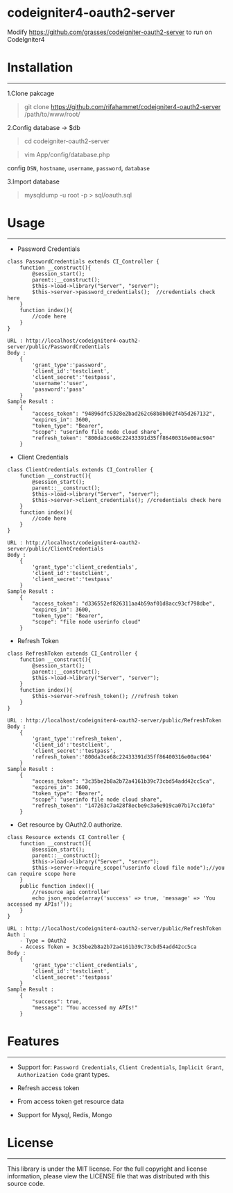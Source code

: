 # codeigniter4-oauth2-server
Modify https://github.com/grasses/codeigniter-oauth2-server to run on CodeIgniter4

# Installation

----------------

1.Clone pakcage

> git clone https://github.com/rifahammet/codeigniter4-oauth2-server /path/to/www/root/

2.Config database -> $db

> cd codeigniter-oauth2-server

> vim App/config/database.php

config `DSN`, `hostname`, `username`, `password`, `database`

3.Import database

> mysqldump -u root -p > sql/oauth.sql


# Usage

----------------

* Password Credentials

```
class PasswordCredentials extends CI_Controller {
    function __construct(){
        @session_start();
        parent::__construct();
        $this->load->library("Server", "server");
        $this->server->password_credentials();	//credentials check here
    }
    function index(){
        //code here
    }
}
```

```
URL : http://localhost/codeigniter4-oauth2-server/public/PasswordCredentials
Body :
    {
        'grant_type':'password',
        'client_id':'testclient',
        'client_secret':'testpass',
        'username':'user',
        'password':'pass'
    }
Sample Result :                  
    {
        "access_token": "94896dfc5328e2bad262c68b8b002f4b5d267132",
        "expires_in": 3600,
        "token_type": "Bearer",
        "scope": "userinfo file node cloud share",
        "refresh_token": "800da3ce68c22433391d35ff86400316e00ac904"
    }
```

* Client Credentials

```
class ClientCredentials extends CI_Controller {
    function __construct(){
        @session_start();
        parent::__construct();
        $this->load->library("Server", "server");
        $this->server->client_credentials(); //credentials check here
    }    
    function index(){
    	//code here
    }
}
```

```
URL : http://localhost/codeigniter4-oauth2-server/public/ClientCredentials
Body :
    {
        'grant_type':'client_credentials',
        'client_id':'testclient',
        'client_secret':'testpass'
    }
Sample Result :
    {
        "access_token": "d336552ef826311aa4b59af01d8acc93cf798dbe",
        "expires_in": 3600,
        "token_type": "Bearer",
        "scope": "file node userinfo cloud"
    }
```

* Refresh Token

```    
class RefreshToken extends CI_Controller {
    function __construct(){
        @session_start();
        parent::__construct();
        $this->load->library("Server", "server");
    }    
    function index(){
        $this->server->refresh_token(); //refresh token
    }
}
```

```
URL : http://localhost/codeigniter4-oauth2-server/public/RefreshToken
Body :
    {
        'grant_type':'refresh_token',
        'client_id':'testclient',
        'client_secret':'testpass',
        'refresh_token':'800da3ce68c22433391d35ff86400316e00ac904'
    }
Sample Result :
    {
        "access_token": "3c35be2b8a2b72a4161b39c73cbd54add42cc5ca",
        "expires_in": 3600,
        "token_type": "Bearer",
        "scope": "userinfo file node cloud share",
        "refresh_token": "147263c7a428f8ecbe9c3a6e919ca07b17cc10fa"
    }
```

* Get resource by OAuth2.0 authorize.

```  
class Resource extends CI_Controller {
    function __construct(){
        @session_start();
        parent::__construct();
        $this->load->library("Server", "server");
    	$this->server->require_scope("userinfo cloud file node");//you can require scope here 
    }
    public function index(){
        //resource api controller
        echo json_encode(array('success' => true, 'message' => 'You accessed my APIs!'));
    }
}
```

```
URL : http://localhost/codeigniter4-oauth2-server/public/RefreshToken
Auth :
    - Type = OAuth2
    - Access Token = 3c35be2b8a2b72a4161b39c73cbd54add42cc5ca
Body :
    {
        'grant_type':'client_credentials',
        'client_id':'testclient',
        'client_secret':'testpass'
    }
Sample Result :
    {
        "success": true,
        "message": "You accessed my APIs!"
    }
```

# Features

----------------

* Support for: `Password Credentials`, `Client Credentials`, `Implicit Grant`, `Authorization Code` grant types.

* Refresh access token

* From access token get resource data

* Support for Mysql, Redis, Mongo


# License

----------------

This library is under the MIT license. For the full copyright and license information, please view the LICENSE file that was distributed with this source code.
